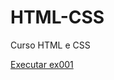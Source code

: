 # HTML-CSS

 Curso HTML e CSS

 <a href= "https://euvictorlemos.github.io/HTML-CSS/exercicios/ex001/index.html"> Executar ex001</a>
